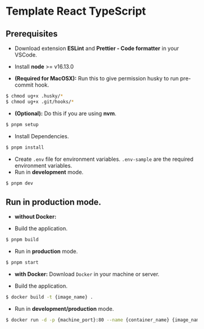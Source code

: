 # Template React TypeScript

## Prerequisites

- Download extension **ESLint** and **Prettier - Code formatter** in your VSCode.
- Install **node** >= v16.13.0

- **(Required for MacOSX):** Run this to give permission husky to run pre-commit hook.

```bash
$ chmod ug+x .husky/*
$ chmod ug+x .git/hooks/*
```

- **(Optional):** Do this if you are using **nvm**.

```bash
$ pnpm setup
```

- Install Dependencies.

```bash
$ pnpm install
```

- Create `.env` file for environment variables. `.env-sample` are the required environment variables.
- Run in **development** mode.

```bash
$ pnpm dev
```

## Run in production mode.

- **without Docker:**

- Build the application.

```bash
$ pnpm build
```

- Run in **production** mode.

```bash
$ pnpm start
```

- **with Docker:** Download `Docker` in your machine or server.

- Build the application.

```bash
$ docker build -t {image_name} .
```

- Run in **development/production** mode.

```bash
$ docker run -d -p {machine_port}:80 --name {container_name} {image_name}
```
